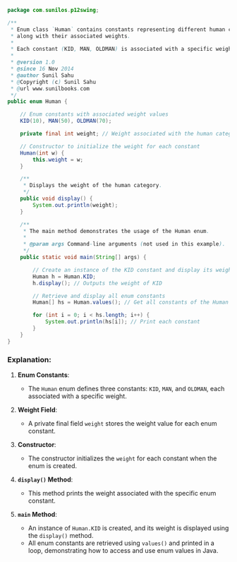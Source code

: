 ```java
package com.sunilos.p12swing;

/**
 * Enum class `Human` contains constants representing different human categories 
 * along with their associated weights.
 * 
 * Each constant (KID, MAN, OLDMAN) is associated with a specific weight value.
 * 
 * @version 1.0
 * @since 16 Nov 2014
 * @author Sunil Sahu
 * @Copyright (c) Sunil Sahu
 * @url www.sunilbooks.com
 */
public enum Human {

    // Enum constants with associated weight values
    KID(10), MAN(50), OLDMAN(70);

    private final int weight; // Weight associated with the human category

    // Constructor to initialize the weight for each constant
    Human(int w) {
        this.weight = w;
    }

    /**
     * Displays the weight of the human category.
     */
    public void display() {
        System.out.println(weight);
    }

    /**
     * The main method demonstrates the usage of the Human enum.
     * 
     * @param args Command-line arguments (not used in this example).
     */
    public static void main(String[] args) {

        // Create an instance of the KID constant and display its weight
        Human h = Human.KID;
        h.display(); // Outputs the weight of KID

        // Retrieve and display all enum constants
        Human[] hs = Human.values(); // Get all constants of the Human enum

        for (int i = 0; i < hs.length; i++) {
            System.out.println(hs[i]); // Print each constant
        }
    }
}
```

### Explanation:
1. **Enum Constants**:
   - The `Human` enum defines three constants: `KID`, `MAN`, and `OLDMAN`, each associated with a specific weight.

2. **Weight Field**:
   - A private final field `weight` stores the weight value for each enum constant.

3. **Constructor**:
   - The constructor initializes the `weight` for each constant when the enum is created.

4. **`display()` Method**:
   - This method prints the weight associated with the specific enum constant.

5. **`main` Method**:
   - An instance of `Human.KID` is created, and its weight is displayed using the `display()` method.
   - All enum constants are retrieved using `values()` and printed in a loop, demonstrating how to access and use enum values in Java.
